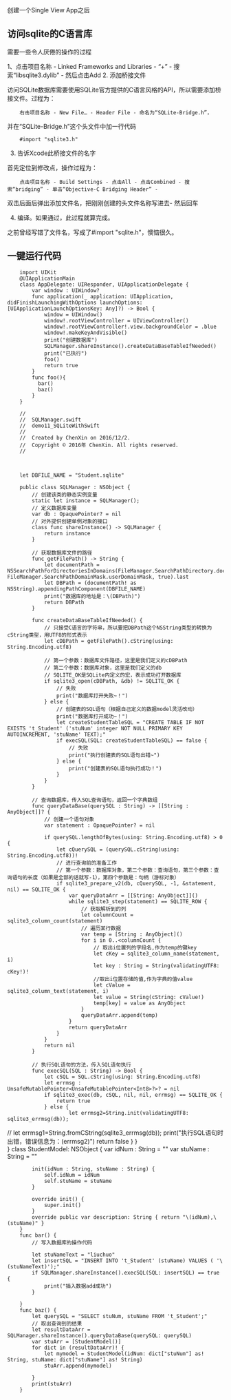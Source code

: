创建一个Single View App之后

## 访问sqlite的C语言库

需要一些令人厌倦的操作的过程


1、点击项目名称 - Linked Frameworks and Libraries - “+” - 搜索“libsqlite3.dylib” - 然后点击Add
2. 添加桥接文件

访问SQLite数据库需要使用SQLite官方提供的C语言风格的API，所以需要添加桥接文件。过程为：

		右击项目名称 - New File… - Header File - 命名为“SQLite-Bridge.h”，

并在“SQLite-Bridge.h”这个头文件中加一行代码

		#import "sqlite3.h"
3. 告诉Xcode此桥接文件的名字

首先定位到修改点，操作过程为：

		点击项目名称 - Build Settings - 点击All - 点击Combined - 搜索“bridging” - 单击“Objective-C Bridging Header” - 

双击后面后弹出添加文件名，把刚刚创建的头文件名称写进去- 然后回车

4. 编译。如果通过，此过程就算完成。

之前曾经写错了文件名，写成了#import "sqlite.h"，懊恼很久。

## 一键运行代码

        import UIKit
        @UIApplicationMain
        class AppDelegate: UIResponder, UIApplicationDelegate {
            var window : UIWindow?
            func application(_ application: UIApplication, didFinishLaunchingWithOptions launchOptions: [UIApplicationLaunchOptionsKey: Any]?) -> Bool {
                window = UIWindow()
                window!.rootViewController = UIViewController()
                window!.rootViewController!.view.backgroundColor = .blue
                window!.makeKeyAndVisible()
                print("创建数据库")
                SQLManager.shareInstance().createDataBaseTableIfNeeded()
                print("已执行")
                foo()
                return true
            }
            func foo(){
              bar()
              baz()
            }
        }
        
        //
        //  SQLManager.swift
        //  demo11_SQLiteWithSwift
        //
        //  Created by ChenXin on 2016/12/2.
        //  Copyright © 2016年 ChenXin. All rights reserved.
        //
        
        
        
        let DBFILE_NAME = "Student.sqlite"
        
        public class SQLManager : NSObject {
            // 创建该类的静态实例变量
            static let instance = SQLManager();
            // 定义数据库变量
            var db : OpaquePointer? = nil
            // 对外提供创建单例对象的接口
            class func shareInstance() -> SQLManager {
                return instance
            }
            
            // 获取数据库文件的路径
            func getFilePath() -> String {
                let documentPath = NSSearchPathForDirectoriesInDomains(FileManager.SearchPathDirectory.documentDirectory, FileManager.SearchPathDomainMask.userDomainMask, true).last
                let DBPath = (documentPath! as NSString).appendingPathComponent(DBFILE_NAME)
                print("数据库的地址是：\(DBPath)")
                return DBPath
            }
            
            func createDataBaseTableIfNeeded() {
                // 只接受C语言的字符串，所以要把DBPath这个NSString类型的转换为cString类型，用UTF8的形式表示
                let cDBPath = getFilePath().cString(using: String.Encoding.utf8)
                
                // 第一个参数：数据库文件路径，这里是我们定义的cDBPath
                // 第二个参数：数据库对象，这里是我们定义的db
                // SQLITE_OK是SQLite内定义的宏，表示成功打开数据库
                if sqlite3_open(cDBPath, &db) != SQLITE_OK {
                    // 失败
                    print("数据库打开失败~！")
                } else {
                    // 创建表的SQL语句（根据自己定义的数据model灵活改动）
                    print("数据库打开成功~！")
                    let createStudentTableSQL = "CREATE TABLE IF NOT EXISTS 't_Student' ('stuNum' integer NOT NULL PRIMARY KEY AUTOINCREMENT, 'stuName' TEXT);"
                    if execSQL(SQL: createStudentTableSQL) == false {
                        // 失败
                        print("执行创建表的SQL语句出错~")
                    } else {
                        print("创建表的SQL语句执行成功！")
                    }
                }
            }
            
            // 查询数据库，传入SQL查询语句，返回一个字典数组
            func queryDataBase(querySQL : String) -> [[String : AnyObject]]? {
                // 创建一个语句对象
                var statement : OpaquePointer? = nil
                
                if querySQL.lengthOfBytes(using: String.Encoding.utf8) > 0 {
                    let cQuerySQL = (querySQL.cString(using: String.Encoding.utf8))!
                    // 进行查询前的准备工作
                    // 第一个参数：数据库对象，第二个参数：查询语句，第三个参数：查询语句的长度（如果是全部的话就写-1），第四个参数是：句柄（游标对象）
                    if sqlite3_prepare_v2(db, cQuerySQL, -1, &statement, nil) == SQLITE_OK {
                        var queryDataArr = [[String: AnyObject]]()
                        while sqlite3_step(statement) == SQLITE_ROW {
                            // 获取解析到的列
                            let columnCount = sqlite3_column_count(statement)
                            // 遍历某行数据
                            var temp = [String : AnyObject]()
                            for i in 0..<columnCount {
                                // 取出i位置列的字段名,作为temp的键key
                                let cKey = sqlite3_column_name(statement, i)
                                let key : String = String(validatingUTF8: cKey!)!
                                //取出i位置存储的值,作为字典的值value
                                let cValue = sqlite3_column_text(statement, i)
                                let value = String(cString: cValue!)
                                temp[key] = value as AnyObject
                            }
                            queryDataArr.append(temp)
                        }
                        return queryDataArr
                    }
                }
                return nil
            }
            
            // 执行SQL语句的方法，传入SQL语句执行
            func execSQL(SQL : String) -> Bool {
                let cSQL = SQL.cString(using: String.Encoding.utf8)
                let errmsg : UnsafeMutablePointer<UnsafeMutablePointer<Int8>?>? = nil
                if sqlite3_exec(db, cSQL, nil, nil, errmsg) == SQLITE_OK {
                    return true
                } else {
                        let errmsg2=String.init(validatingUTF8: sqlite3_errmsg(db));
//                    let errmsg1=String.fromCString(sqlite3_errmsg(db));
                    print("执行SQL语句时出错，错误信息为：\(errmsg2)")
                    return false
                }
            }   
        }
        class StudentModel: NSObject {
            var idNum : String = ""
            var stuName : String = ""
            
            init(idNum : String, stuName : String) {
                self.idNum = idNum
                self.stuName = stuName
            }
            
            override init() {
                super.init()
            }
            override public var description: String { return "\(idNum),\(stuName)" }
        }
        func bar() {
            // 写入数据库的操作代码
            
            let stuNameText = "liuchuo"
            let insertSQL = "INSERT INTO 't_Student' (stuName) VALUES ( '\(stuNameText)');"
            if SQLManager.shareInstance().execSQL(SQL: insertSQL) == true {
                print("插入数据add成功")
            }
            
        }
        func baz() {
            let querySQL = "SELECT stuNum, stuName FROM 't_Student';"
            // 取出查询到的结果
            let resultDataArr = SQLManager.shareInstance().queryDataBase(querySQL: querySQL)
            var stuArr = [StudentModel()]
            for dict in (resultDataArr)! {
                let mymodel = StudentModel(idNum: dict["stuNum"] as! String, stuName: dict["stuName"] as! String)
                stuArr.append(mymodel)
                
            }
            print(stuArr)
        }
